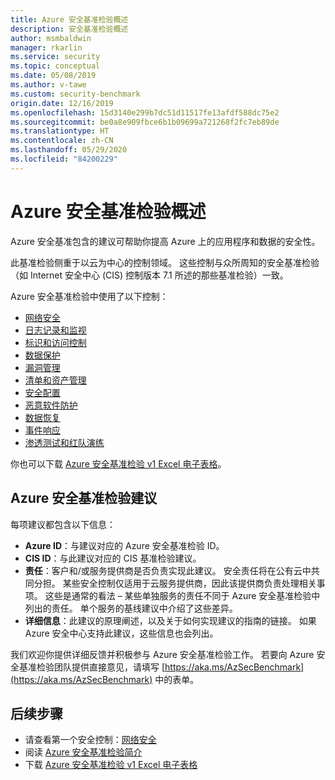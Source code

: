 ```yaml
---
title: Azure 安全基准检验概述
description: 安全基准检验概述
author: msmbaldwin
manager: rkarlin
ms.service: security
ms.topic: conceptual
ms.date: 05/08/2019
ms.author: v-tawe
ms.custom: security-benchmark
origin.date: 12/16/2019
ms.openlocfilehash: 15d3140e299b7dc51d11517fe13afdf588dc75e2
ms.sourcegitcommit: be0a8e909fbce6b1b09699a721268f2fc7eb89de
ms.translationtype: HT
ms.contentlocale: zh-CN
ms.lasthandoff: 05/29/2020
ms.locfileid: "84200229"
---
```

# <a name="overview-of-the-azure-security-benchmark"></a>Azure 安全基准检验概述

Azure 安全基准包含的建议可帮助你提高 Azure 上的应用程序和数据的安全性。

此基准检验侧重于以云为中心的控制领域。 这些控制与众所周知的安全基准检验（如 Internet 安全中心 (CIS) 控制版本 7.1 所述的那些基准检验）一致。

Azure 安全基准检验中使用了以下控制： 

- [网络安全](security-control-network-security.md)
- [日志记录和监视](security-control-logging-monitoring.md)
- [标识和访问控制](security-control-identity-access-control.md)
- [数据保护](security-control-data-protection.md)
- [漏洞管理](security-control-vulnerability-management.md)
- [清单和资产管理](security-control-inventory-asset-management.md)
- [安全配置](security-control-secure-configuration.md)
- [恶意软件防护](security-control-malware-defense.md)
- [数据恢复](security-control-data-recovery.md)
- [事件响应](security-control-incident-response.md)
- [渗透测试和红队演练](security-control-penetration-tests-red-team-exercises.md)

你也可以下载 [Azure 安全基准检验 v1 Excel 电子表格](https://github.com/MicrosoftDocs/SecurityBenchmarks/tree/master/spreadsheets)。

## <a name="azure-security-benchmark-recommendations"></a>Azure 安全基准检验建议 

每项建议都包含以下信息： 

- **Azure ID**：与建议对应的 Azure 安全基准检验 ID。 
- **CIS ID**：与此建议对应的 CIS 基准检验建议。  
- **责任**：客户和/或服务提供商是否负责实现此建议。 安全责任将在公有云中共同分担。 某些安全控制仅适用于云服务提供商，因此该提供商负责处理相关事项。 这些是通常的看法 – 某些单独服务的责任不同于 Azure 安全基准检验中列出的责任。 单个服务的基线建议中介绍了这些差异。 
- **详细信息**：此建议的原理阐述，以及关于如何实现建议的指南的链接。 如果 Azure 安全中心支持此建议，这些信息也会列出。

我们欢迎你提供详细反馈并积极参与 Azure 安全基准检验工作。 若要向 Azure 安全基准检验团队提供直接意见，请填写 [https://aka.ms/AzSecBenchmark](https://aka.ms/AzSecBenchmark) 中的表单。

## <a name="next-steps"></a>后续步骤

- 请查看第一个安全控制：[网络安全](security-control-network-security.md)
- 阅读 [Azure 安全基准检验简介](introduction.md)
- 下载 [Azure 安全基准检验 v1 Excel 电子表格](https://github.com/MicrosoftDocs/SecurityBenchmarks/tree/master/spreadsheets)
